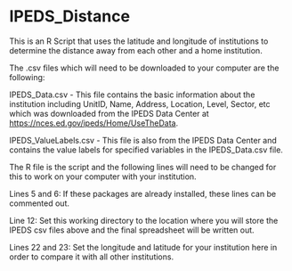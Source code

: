# IPEDS_Distance
This is an R Script that uses the latitude and longitude of institutions to determine the distance away from each other and a home institution.

The .csv files which will need to be downloaded to your computer are the following:

IPEDS_Data.csv - This file contains the basic information about the institution including UnitID, Name, Address, Location, Level, Sector, etc which was downloaded from the IPEDS Data Center at https://nces.ed.gov/ipeds/Home/UseTheData.

IPEDS_ValueLabels.csv - This file is also from the IPEDS Data Center and contains the value labels for specified variables in the IPEDS_Data.csv file.

The R file is the script and the following lines will need to be changed for this to work on your computer with your institution.

Lines 5 and 6: If these packages are already installed, these lines can be commented out.

Line 12: Set this working directory to the location where you will store the IPEDS csv files above and the final spreadsheet will be written out.

Lines 22 and 23: Set the longitude and latitude for your institution here in order to compare it with all other institutions.

